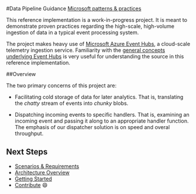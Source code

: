 #Data Pipeline Guidance
[Microsoft patterns & practices](http://aka.ms/mspnp)

This reference implementation is a work-in-progress project. It is meant to demonstrate proven practices regarding the high-scale, high-volume ingestion of data in a typical event processing system.

The project makes heavy use of [Microsoft Azure Event Hubs](http://azure.microsoft.com/en-us/services/event-hubs/), a cloud-scale telemetry ingestion service. Familiarity with the [general concepts underlying Event Hubs](http://msdn.microsoft.com/en-us/library/azure/dn789972.aspx) is very useful for understanding the source in this reference implementation.

##Overview

The two primary concerns of this project are:

* Facilitating cold storage of data for later analytics. That is, translating the _chatty_ stream of events into _chunky_ blobs.

* Dispatching incoming events to specific handlers. That is, examining an incoming event and passing it along to an appropriate handler function. The emphasis of our dispatcher solution is on speed and overal throughput.

## Next Steps

* [Scenarios & Requirements](/docs/Introduction.md)
* [Architecture Overview](/docs/ArchitectureOverview.md)
* [Getting Started](/docs/GettingStarted.md)
* [Contribute](CONTRIBUTING.md) :smile:

